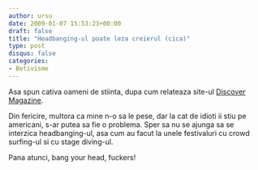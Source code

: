 ```yaml
---
author: ursu
date: 2009-01-07 15:53:23+00:00
draft: false
title: "Headbanging-ul poate leza creierul (cica)"
type: post
disqus: false
categories:
- Betivisme
---
```

Asa spun cativa oameni de stiinta, dupa cum relateaza site-ul [Discover Magazine](http://blogs.discovermagazine.com/discoblog/2009/01/06/health-hazard-alert-head-banging-may-hurt-your-brain/). 

Din fericire, multora ca mine n-o sa le pese, dar la cat de idioti ii stiu pe americani, s-ar putea sa fie o problema. Sper sa nu se ajunga sa se interzica headbanging-ul, asa cum au facut la unele festivaluri cu crowd surfing-ul si cu stage diving-ul.

Pana atunci, bang your head, fuckers!
